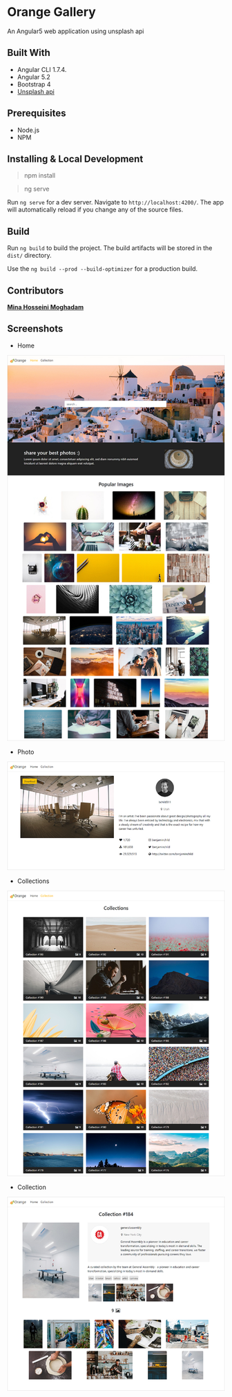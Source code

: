 # Orange Gallery
An Angular5 web application using unsplash api

## Built With

- Angular CLI 1.7.4.
- Angular 5.2
- Bootstrap 4
- [Unsplash api](https://unsplash.com/documentation)


## Prerequisites
- Node.js
- NPM

## Installing & Local Development

> npm install

> ng serve

Run `ng serve` for a dev server. Navigate to `http://localhost:4200/`. The app will automatically reload if you change any of the source files.


## Build

Run `ng build` to build the project. The build artifacts will be stored in the `dist/` directory.

Use the `ng build --prod --build-optimizer` for a production build.

## Contributors
[**Mina Hosseini Moghadam**](http://linkedin.com/in/minahm)




## Screenshots
- Home

![Home](screenshots/home.jpg)

- Photo

![Photo](screenshots/photo.jpg)


- Collections

![Collections](screenshots/collection-list.jpg)


- Collection

![Collection](screenshots/collection.jpg)